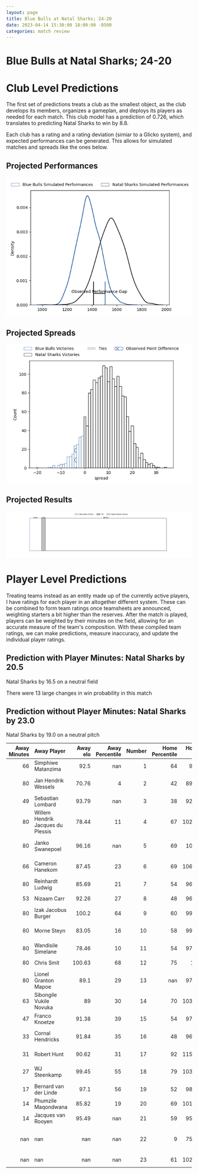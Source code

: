 ```yaml
---  
layout: page  
title: Blue Bulls at Natal Sharks; 24-20  
date: 2023-04-14 15:30:00 18:00:00 -0500  
categories: match review  
---
```

# Blue Bulls at Natal Sharks; 24-20

# Club Level Predictions


The first set of predictions treats a club as the smallest object, as the club develops its members, organizes a gameplan, and deploys its players as needed for each match. This club model has a prediction of 0.726, which translates to predicting Natal Sharks to win by 8.8.

Each club has a rating and a rating deviation (simiar to a Glicko system), and expected performances can be generated. This allows for simulated matches and spreads like the ones below.
## Projected Performances


![Projected Performances](plots/performances_2023-04-14-NatalSharks-BlueBulls.png)
## Projected Spreads


![Projected Spreads](plots/spreads_2023-04-14-NatalSharks-BlueBulls.png)
## Projected Results


![Projected Results](plots/resultbar_2023-04-14-NatalSharks-BlueBulls.png)
# Player Level Predictions


Treating teams instead as an entity made up of the currently active players, I have ratings for each player in an altogether different system. These can be combined to form team ratings once teamsheets are announced, weighting starters a bit higher than the reserves. After the match is played, players can be weighted by their minutes on the field, allowing for an accurate measure of the team's composition. With these compiled team ratings, we can make predictions, measure inaccuracy, and update the individual player ratings.
## Prediction with Player Minutes: Natal Sharks by 20.5


Natal Sharks by 16.5 on a neutral field

There were 13 large changes in win probability in this match
## Prediction without Player Minutes: Natal Sharks by 23.0


Natal Sharks by 19.0 on a neutral pitch



|   Away Minutes | Away Player                       |   Away elo |   Away Percentile |   Number |   Home Percentile |   Home elo | Home Player                      |   Home Minutes |
|---------------:|:----------------------------------|-----------:|------------------:|---------:|------------------:|-----------:|:---------------------------------|---------------:|
|             66 | Simphiwe Matanzima                |      92.5  |               nan |        1 |                64 |      99.1  | Dian Bleuler                     |             39 |
|             80 | Jan Hendrik Wessels               |      70.76 |                 4 |        2 |                42 |      89.91 | Daniel Viljoen Jooste            |             39 |
|             49 | Sebastian Lombard                 |      93.79 |               nan |        3 |                38 |      92.02 | Hanro Jacobs                     |             39 |
|             80 | Willem Hendrik Jacques du Plessis |      78.44 |                11 |        4 |                67 |     102.09 | Corne Rahl                       |             80 |
|             80 | Janko Swanepoel                   |      96.16 |               nan |        5 |                69 |     101.7  | Daniel Pieter (Reniel) Hugo      |             80 |
|             66 | Cameron Hanekom                   |      87.45 |                23 |        6 |                69 |     106.44 | Tinotenda Blithe Mavesere        |             63 |
|             80 | Reinhardt Ludwig                  |      85.69 |                21 |        7 |                54 |      96.76 | Ockie Barnard                    |             47 |
|             53 | Nizaam Carr                       |      92.26 |                27 |        8 |                48 |      96.12 | James Venter                     |             80 |
|             80 | Izak Jacobus Burger               |     100.2  |                64 |        9 |                60 |      99.12 | Bradley Davids                   |             49 |
|             80 | Morne Steyn                       |      83.05 |                16 |       10 |                58 |      99.72 | Frederik Johannes Zeilinga       |             59 |
|             80 | Wandisile Simelane                |      78.46 |                10 |       11 |                54 |      97.45 | Yaw Osei Penxe                   |             80 |
|             80 | Chris Smit                        |     100.63 |                68 |       12 |                75 |     106    | Murray Koster                    |             80 |
|             80 | Lionel Granton Mapoe              |      89.1  |                29 |       13 |               nan |      97.53 | Josh Jonas                       |             66 |
|             63 | Sibongile Vukile Novuka           |      89    |                30 |       14 |                70 |     103.44 | Phiko Sobahle                    |             80 |
|             47 | Franco Knoetze                    |      91.38 |                39 |       15 |                54 |      97.56 | Nevaldo Fleurs                   |             80 |
|             33 | Cornal Hendricks                  |      91.84 |                35 |       16 |                48 |      96.81 | Khwezi Jongamazizi Mona          |             41 |
|             31 | Robert Hunt                       |      90.62 |                31 |       17 |                92 |     115.64 | Fezokuhle Mbatha                 |             41 |
|             27 | WJ Steenkamp                      |      99.45 |                55 |       18 |                79 |     103.23 | Khuthuzani Kingdom Mchunu        |             41 |
|             17 | Bernard van der Linde             |      97.1  |                56 |       19 |                52 |      98.03 | Celimpilo Gumede                 |             33 |
|             14 | Phumzile Maqondwana               |      85.82 |                19 |       20 |                69 |     101.83 | Tiaan Fourie                     |             31 |
|             14 | Jacques van Rooyen                |      95.49 |               nan |       21 |                59 |      95.96 | Lionel Cronje                    |             21 |
|            nan | nan                               |     nan    |               nan |       22 |                 9 |      75.43 | Athenkosi Ernest (Dave) Khethani |             17 |
|            nan | nan                               |     nan    |               nan |       23 |                61 |     102.39 | Zee Mkhabela                     |             14 |

